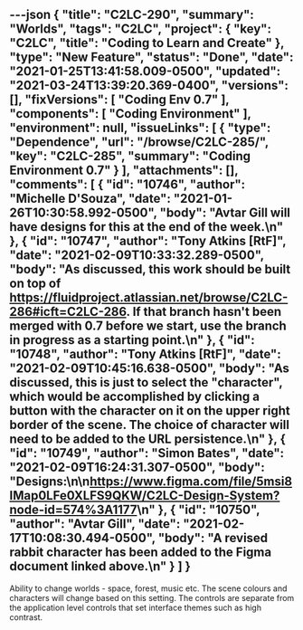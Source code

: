 ---json
{
  "title": "C2LC-290",
  "summary": "Worlds",
  "tags": "C2LC",
  "project": {
    "key": "C2LC",
    "title": "Coding to Learn and Create"
  },
  "type": "New Feature",
  "status": "Done",
  "date": "2021-01-25T13:41:58.009-0500",
  "updated": "2021-03-24T13:39:20.369-0400",
  "versions": [],
  "fixVersions": [
    "Coding Env 0.7"
  ],
  "components": [
    "Coding Environment"
  ],
  "environment": null,
  "issueLinks": [
    {
      "type": "Dependence",
      "url": "/browse/C2LC-285/",
      "key": "C2LC-285",
      "summary": "Coding Environment 0.7"
    }
  ],
  "attachments": [],
  "comments": [
    {
      "id": "10746",
      "author": "Michelle D'Souza",
      "date": "2021-01-26T10:30:58.992-0500",
      "body": "Avtar Gill will have designs for this at the end of the week.\n"
    },
    {
      "id": "10747",
      "author": "Tony Atkins [RtF]",
      "date": "2021-02-09T10:33:32.289-0500",
      "body": "As discussed, this work should be built on top of <https://fluidproject.atlassian.net/browse/C2LC-286#icft=C2LC-286>.  If that branch hasn't been merged with 0.7 before we start, use the branch in progress as a starting point.\n"
    },
    {
      "id": "10748",
      "author": "Tony Atkins [RtF]",
      "date": "2021-02-09T10:45:16.638-0500",
      "body": "As discussed, this is just to select the \"character\", which would be accomplished by clicking a button with the character on it on the upper right border of the scene.  The choice of character will need to be added to the URL persistence.\n"
    },
    {
      "id": "10749",
      "author": "Simon Bates",
      "date": "2021-02-09T16:24:31.307-0500",
      "body": "Designs:\n\n<https://www.figma.com/file/5msi8IMap0LFe0XLFS9QKW/C2LC-Design-System?node-id=574%3A1177>\n"
    },
    {
      "id": "10750",
      "author": "Avtar Gill",
      "date": "2021-02-17T10:08:30.494-0500",
      "body": "A revised rabbit character has been added to the Figma document linked above.\n"
    }
  ]
}
---
Ability to change worlds - space, forest, music etc. The scene colours and characters will change based on this setting. The controls are separate from the application level controls that set interface themes such as high contrast.

        